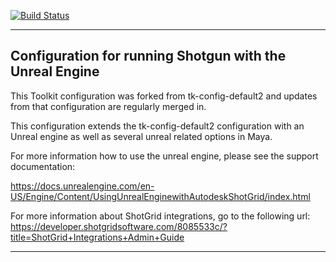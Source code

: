 [![Build Status](https://dev.azure.com/shotgun-ecosystem/Toolkit/_apis/build/status/Configs/tk-config-default2?branchName=master)](https://dev.azure.com/shotgun-ecosystem/Toolkit/_build/latest?definitionId=49&branchName=master)

-------------------------------------------------------------------------
Configuration for running Shotgun with the Unreal Engine
-------------------------------------------------------------------------

This Toolkit configuration was forked from tk-config-default2 and updates
from that configuration are regularly merged in.

This configuration extends the tk-config-default2 configuration with an 
Unreal engine as well as several unreal related options in Maya.

For more information how to use the unreal engine, please see the support
documentation:

https://docs.unrealengine.com/en-US/Engine/Content/UsingUnrealEnginewithAutodeskShotGrid/index.html

For more information about ShotGrid integrations, go to the following url:
https://developer.shotgridsoftware.com/8085533c/?title=ShotGrid+Integrations+Admin+Guide

-------------------------------------------------------------------------
